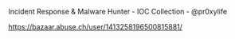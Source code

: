 Incident Response & Malware Hunter - IOC Collection - @pr0xylife

https://bazaar.abuse.ch/user/1413258196500815881/
